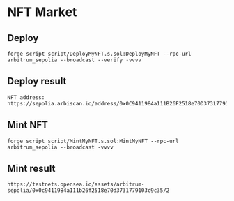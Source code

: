 # NFT Market

## Deploy
```
forge script script/DeployMyNFT.s.sol:DeployMyNFT --rpc-url arbitrum_sepolia --broadcast --verify -vvvv
```
## Deploy result
```
NFT address: https://sepolia.arbiscan.io/address/0x0C9411984a111B26F2518e70D3731779103c9c35
```


## Mint NFT
```
forge script script/MintMyNFT.s.sol:MintMyNFT --rpc-url arbitrum_sepolia --broadcast -vvvv
```
## Mint result
```
https://testnets.opensea.io/assets/arbitrum-sepolia/0x0c9411984a111b26f2518e70d3731779103c9c35/2
```

